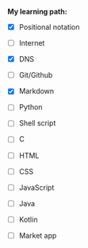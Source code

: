 **My learning path:**

- [x] Positional notation
- [ ] Internet
- [x] DNS
- [ ] Git/Github
- [x] Markdown

- [ ] Python
- [ ] Shell script
- [ ] C

- [ ] HTML
- [ ] CSS
- [ ] JavaScript

- [ ] Java
- [ ] Kotlin
- [ ] Market app
